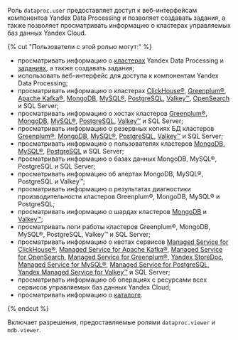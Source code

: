 Роль `dataproc.user` предоставляет доступ к веб-интерфейсам компонентов Yandex Data Processing и позволяет создавать задания, а также позволяет просматривать информацию о кластерах управляемых баз данных Yandex Cloud.

{% cut "Пользователи с этой ролью могут:" %}

* просматривать информацию о [кластерах](../../data-proc/concepts/index.md#resources) Yandex Data Processing и [заданиях](../../data-proc/concepts/jobs.md), а также создавать задания;
* использовать веб-интерфейс для доступа к компонентам Yandex Data Processing;
* просматривать информацию о кластерах [ClickHouse®](../../managed-clickhouse/concepts/index.md), [Greenplum®](../../managed-greenplum/concepts/index.md), [Apache Kafka®](../../managed-kafka/concepts/index.md), [MongoDB](../../storedoc/concepts/index.md), [MySQL®](../../managed-mysql/concepts/index.md), [PostgreSQL](../../managed-postgresql/concepts/index.md), [Valkey™](../../managed-redis/concepts/index.md), [OpenSearch](../../managed-opensearch/concepts/index.md) и SQL Server;
* просматривать информацию о хостах кластеров [Greenplum®](../../managed-greenplum/concepts/instance-types.md), [MongoDB](../../storedoc/concepts/instance-types.md), [MySQL®](../../managed-mysql/concepts/instance-types.md), [PostgreSQL](../../managed-postgresql/concepts/instance-types.md), [Valkey™](../../managed-redis/concepts/instance-types.md) и SQL Server;
* просматривать информацию о резервных копиях БД кластеров [Greenplum®](../../managed-greenplum/concepts/backup.md), [MongoDB](../../storedoc/concepts/backup.md), [MySQL®](../../managed-mysql/concepts/backup.md), [PostgreSQL](../../managed-postgresql/concepts/backup.md), [Valkey™](../../managed-redis/concepts/backup.md) и SQL Server;
* просматривать информацию о пользователях кластеров [MongoDB](../../storedoc/concepts/users-and-roles.md), [MySQL®](../../managed-mysql/concepts/user-rights.md), [PostgreSQL](../../managed-postgresql/concepts/roles.md) и SQL Server;
* просматривать информацию о базах данных MongoDB, MySQL®, PostgreSQL и SQL Server;
* просматривать информацию об алертах MongoDB, MySQL®, PostgreSQL и Valkey™;
* просматривать информацию о результатах диагностики производительности кластеров Greenplum®, MongoDB, MySQL® и PostgreSQL;
* просматривать информацию о шардах кластеров [MongoDB](../../storedoc/concepts/sharding.md) и [Valkey™](../../managed-redis/concepts/sharding.md);
* просматривать логи работы кластеров Greenplum®, MongoDB, MySQL®, PostgreSQL, Valkey™ и SQL Server;
* просматривать информацию о квотах сервисов [Managed Service for ClickHouse®](../../managed-clickhouse/concepts/limits.md#mch-quotas), [Managed Service for Apache Kafka®](../../managed-kafka/concepts/limits.md#mkf-quotas), [Managed Service for OpenSearch](../../managed-opensearch/concepts/limits.md#quotas), [Managed Service for Greenplum®](../../managed-greenplum/concepts/limits.md#quotas), [Yandex StoreDoc](../../storedoc/concepts/limits.md#mmg-quotas), [Managed Service for MySQL®](../../managed-mysql/concepts/limits.md#mmy-quotas), [Managed Service for PostgreSQL](../../managed-postgresql/concepts/limits.md#mpg-quotas), [Yandex Managed Service for Valkey™](../../managed-redis/concepts/limits.md#mrd-quotas) и SQL Server;
* просматривать информацию об операциях с ресурсами всех сервисов управляемых баз данных Yandex Cloud;
* просматривать информацию о [каталоге](../../resource-manager/concepts/resources-hierarchy.md#folder).

{% endcut %}

Включает разрешения, предоставляемые ролями `dataproc.viewer` и `mdb.viewer`.